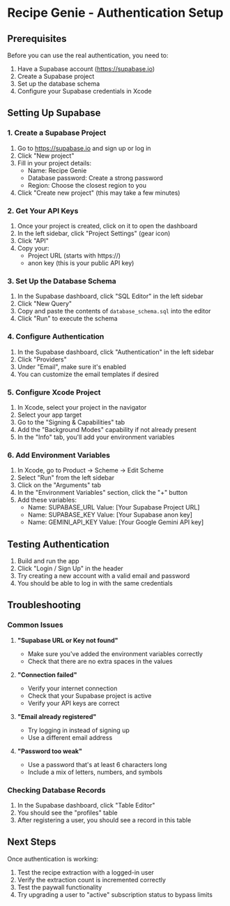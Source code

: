 # Recipe Genie - Authentication Setup

## Prerequisites

Before you can use the real authentication, you need to:

1. Have a Supabase account (https://supabase.io)
2. Create a Supabase project
3. Set up the database schema
4. Configure your Supabase credentials in Xcode

## Setting Up Supabase

### 1. Create a Supabase Project

1. Go to https://supabase.io and sign up or log in
2. Click "New project"
3. Fill in your project details:
   - Name: Recipe Genie
   - Database password: Create a strong password
   - Region: Choose the closest region to you
4. Click "Create new project" (this may take a few minutes)

### 2. Get Your API Keys

1. Once your project is created, click on it to open the dashboard
2. In the left sidebar, click "Project Settings" (gear icon)
3. Click "API"
4. Copy your:
   - Project URL (starts with https://)
   - anon key (this is your public API key)

### 3. Set Up the Database Schema

1. In the Supabase dashboard, click "SQL Editor" in the left sidebar
2. Click "New Query"
3. Copy and paste the contents of `database_schema.sql` into the editor
4. Click "Run" to execute the schema

### 4. Configure Authentication

1. In the Supabase dashboard, click "Authentication" in the left sidebar
2. Click "Providers"
3. Under "Email", make sure it's enabled
4. You can customize the email templates if desired

### 5. Configure Xcode Project

1. In Xcode, select your project in the navigator
2. Select your app target
3. Go to the "Signing & Capabilities" tab
4. Add the "Background Modes" capability if not already present
5. In the "Info" tab, you'll add your environment variables

### 6. Add Environment Variables

1. In Xcode, go to Product → Scheme → Edit Scheme
2. Select "Run" from the left sidebar
3. Click on the "Arguments" tab
4. In the "Environment Variables" section, click the "+" button
5. Add these variables:
   - Name: SUPABASE_URL
     Value: [Your Supabase Project URL]
   - Name: SUPABASE_KEY
     Value: [Your Supabase anon key]
   - Name: GEMINI_API_KEY
     Value: [Your Google Gemini API key]

## Testing Authentication

1. Build and run the app
2. Click "Login / Sign Up" in the header
3. Try creating a new account with a valid email and password
4. You should be able to log in with the same credentials

## Troubleshooting

### Common Issues

1. **"Supabase URL or Key not found"**
   - Make sure you've added the environment variables correctly
   - Check that there are no extra spaces in the values

2. **"Connection failed"**
   - Verify your internet connection
   - Check that your Supabase project is active
   - Verify your API keys are correct

3. **"Email already registered"**
   - Try logging in instead of signing up
   - Use a different email address

4. **"Password too weak"**
   - Use a password that's at least 6 characters long
   - Include a mix of letters, numbers, and symbols

### Checking Database Records

1. In the Supabase dashboard, click "Table Editor"
2. You should see the "profiles" table
3. After registering a user, you should see a record in this table

## Next Steps

Once authentication is working:
1. Test the recipe extraction with a logged-in user
2. Verify the extraction count is incremented correctly
3. Test the paywall functionality
4. Try upgrading a user to "active" subscription status to bypass limits